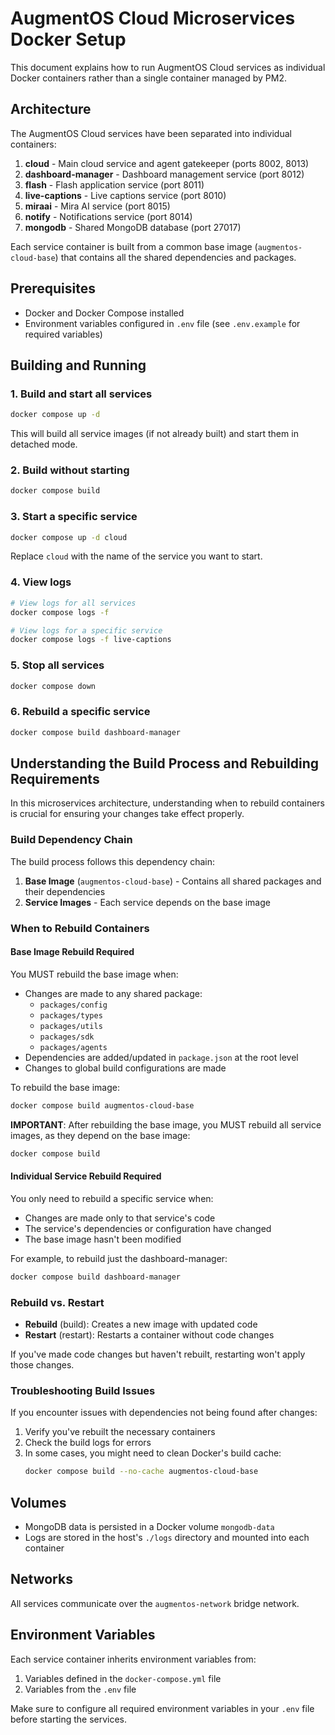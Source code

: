 # AugmentOS Cloud Microservices Docker Setup

This document explains how to run AugmentOS Cloud services as individual Docker containers rather than a single container managed by PM2.

## Architecture

The AugmentOS Cloud services have been separated into individual containers:

1. **cloud** - Main cloud service and agent gatekeeper (ports 8002, 8013)
2. **dashboard-manager** - Dashboard management service (port 8012)
3. **flash** - Flash application service (port 8011)
4. **live-captions** - Live captions service (port 8010)
5. **miraai** - Mira AI service (port 8015)
6. **notify** - Notifications service (port 8014)
7. **mongodb** - Shared MongoDB database (port 27017)

Each service container is built from a common base image (`augmentos-cloud-base`) that contains all the shared dependencies and packages.

## Prerequisites

- Docker and Docker Compose installed
- Environment variables configured in `.env` file (see `.env.example` for required variables)

## Building and Running

### 1. Build and start all services

```bash
docker compose up -d
```

This will build all service images (if not already built) and start them in detached mode.

### 2. Build without starting

```bash
docker compose build
```

### 3. Start a specific service

```bash
docker compose up -d cloud
```

Replace `cloud` with the name of the service you want to start.

### 4. View logs

```bash
# View logs for all services
docker compose logs -f

# View logs for a specific service
docker compose logs -f live-captions
```

### 5. Stop all services

```bash
docker compose down
```

### 6. Rebuild a specific service

```bash
docker compose build dashboard-manager
```

## Understanding the Build Process and Rebuilding Requirements

In this microservices architecture, understanding when to rebuild containers is crucial for ensuring your changes take effect properly.

### Build Dependency Chain

The build process follows this dependency chain:

1. **Base Image** (`augmentos-cloud-base`) - Contains all shared packages and their dependencies
2. **Service Images** - Each service depends on the base image

### When to Rebuild Containers

#### Base Image Rebuild Required

You MUST rebuild the base image when:

- Changes are made to any shared package:
  - `packages/config`
  - `packages/types`
  - `packages/utils`
  - `packages/sdk`
  - `packages/agents`
- Dependencies are added/updated in `package.json` at the root level
- Changes to global build configurations are made

To rebuild the base image:

```bash
docker compose build augmentos-cloud-base
```

**IMPORTANT**: After rebuilding the base image, you MUST rebuild all service images, as they depend on the base image:

```bash
docker compose build
```

#### Individual Service Rebuild Required

You only need to rebuild a specific service when:

- Changes are made only to that service's code
- The service's dependencies or configuration have changed
- The base image hasn't been modified

For example, to rebuild just the dashboard-manager:

```bash
docker compose build dashboard-manager
```

### Rebuild vs. Restart

- **Rebuild** (build): Creates a new image with updated code
- **Restart** (restart): Restarts a container without code changes

If you've made code changes but haven't rebuilt, restarting won't apply those changes.

### Troubleshooting Build Issues

If you encounter issues with dependencies not being found after changes:

1. Verify you've rebuilt the necessary containers
2. Check the build logs for errors
3. In some cases, you might need to clean Docker's build cache:
   ```bash
   docker compose build --no-cache augmentos-cloud-base
   ```

## Volumes

- MongoDB data is persisted in a Docker volume `mongodb-data`
- Logs are stored in the host's `./logs` directory and mounted into each container

## Networks

All services communicate over the `augmentos-network` bridge network.

## Environment Variables

Each service container inherits environment variables from:
1. Variables defined in the `docker-compose.yml` file
2. Variables from the `.env` file

Make sure to configure all required environment variables in your `.env` file before starting the services. 